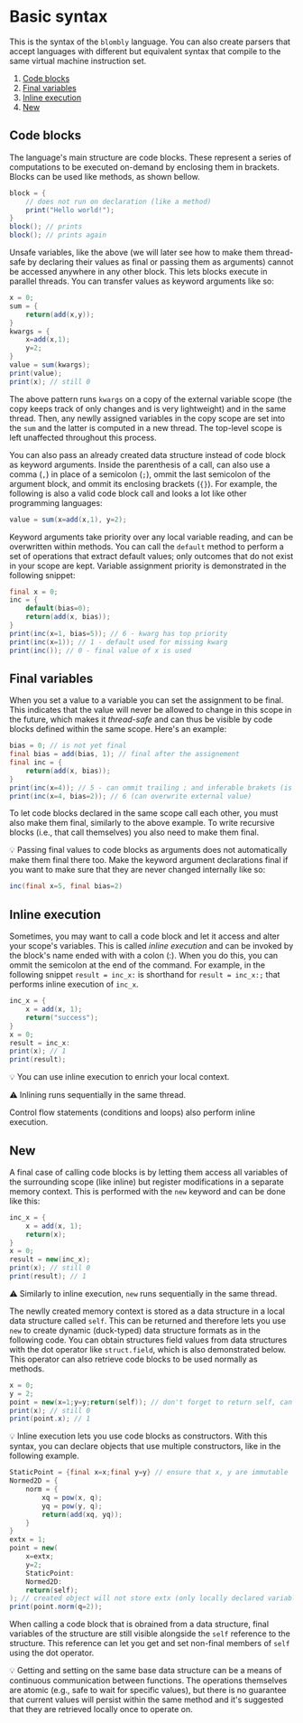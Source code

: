 # Basic syntax

This is the syntax of the `blombly` language. You can also create parsers
that accept languages with different but equivalent syntax that compile to 
the same virtual machine instruction set.

1. [Code blocks](#code-blocks)
2. [Final variables](#final-variables)
3. [Inline execution](#inline-execution)
4. [New](#new)

## Code blocks
 
The language's main structure are code blocks. These represent a series of computations
to be executed on-demand by enclosing them in brackets. Blocks can be used like methods, 
as shown bellow.

```java
block = { 
    // does not run on declaration (like a method)
    print("Hello world!");
}
block(); // prints
block(); // prints again
```

Unsafe variables, like the above (we will later see how to make them thread-safe by
declaring their values as final or passing them as arguments)
cannot be accessed anywhere in any other block. This lets blocks execute in parallel
threads. You can transfer values as keyword arguments like so:

```java
x = 0;
sum = {
    return(add(x,y));
}
kwargs = {
    x=add(x,1);
    y=2;
}
value = sum(kwargs); 
print(value);
print(x); // still 0
```

The above pattern runs `kwargs` on a copy of the external variable scope
(the copy keeps track of only changes and is very lightweight) and in
the same thread.
Then, any newlly assigned variables in the copy scope are set into the
`sum` and the latter is computed in a new thread.
The top-level scope is left unaffected throughout this process.

You can also pass an already created data structure instead of code block 
as keyword arguments. Inside the parenthesis of a call,
can also use a comma (`,`) in place of a semicolon
(`;`), ommit the last semicolon of the argument block,
and ommit its enclosing brackets (`{}`). For example, the following is also a valid
code block call and looks a lot like other programming languages:

```java
value = sum(x=add(x,1), y=2);
```

Keyword arguments take priority over any local variable reading,
and can be overwritten within methods. You can call the `default`
method to perform a set of operations that extract default values;
only outcomes that do not exist in your scope are kept.
Variable assignment priority is demonstrated in the following snippet:

```java
final x = 0;
inc = {
    default(bias=0);
    return(add(x, bias));
}
print(inc(x=1, bias=5)); // 6 - kwarg has top priority
print(inc(x=1)); // 1 - default used for missing kwarg
print(inc()); // 0 - final value of x is used
```


## Final variables

When you set a value to a variable you can set the assignment to be final.
This indicates that the value will never be allowed to change in this scope
in the future, which makes it *thread-safe* and can thus be visible by code
blocks defined within the same scope. Here's an example:

```java
bias = 0; // is not yet final
final bias = add(bias, 1); // final after the assignement
final inc = {
    return(add(x, bias));
}
print(inc(x=4)); // 5 - can ommit trailing ; and inferable brakets (is equivalent to print(inc({x=4;}));)
print(inc(x=4, bias=2)); // 6 (can overwrite external value)
```

To let code blocks declared in the same scope call each other, 
you must also make them final, similarly to the above example. 
To write recursive blocks (i.e., that call themselves) you also 
need to make them final.

:bulb: Passing final values to code blocks as arguments does not
automatically make them final there too. Make the keyword argument 
declarations final if you want to make sure that they are never
changed internally like so:

```java
inc(final x=5, final bias=2)
```


## Inline execution

Sometimes, you may want to call a code block and let it
access and alter your scope's variables. 
This is called *inline execution* and can be invoked by
the block's name ended with with a colon (:). When you do this,
you can ommit the semicolon at the end of the command.
For example, in the following snippet `result = inc_x:` 
is shorthand for `result = inc_x:;` that performs
inline execution of `inc_x`.

```java
inc_x = {
    x = add(x, 1);
    return("success");
} 
x = 0;
result = inc_x:
print(x); // 1
print(result);
```

:bulb: You can use inline execution to enrich your local context.

:warning: Inlining runs sequentially in the same thread.

Control flow statements (conditions and loops) also perform inline execution.

## New

A final case of calling code blocks is by letting them
access all variables of the surrounding scope (like
inline) but register modifications in a separate
memory context. This is performed with the `new`
keyword and can be done like this:

```java
inc_x = {
    x = add(x, 1);
    return(x);
} 
x = 0;
result = new(inc_x);
print(x); // still 0
print(result); // 1
```

:warning: Similarly to inline execution, `new` runs sequentially in the same thread.

The newlly created memory context is stored as a data structure
in a local data structure called `self`. This can be returned
and therefore lets you use `new` to create dynamic (duck-typed) data structure formats as
in the following code. You can obtain structures field values from data
structures with the dot operator like `struct.field`, 
which is also demonstrated below. This operator can also retrieve code
blocks to be used normally as methods.

```java
x = 0;
y = 2;
point = new(x=1;y=y;return(self)); // don't forget to return self, can ommit the brackets
print(x); // still 0
print(point.x); // 1
```

:bulb: Inline execution lets you use code blocks as constructors. With this syntax,
you can declare objects that use multiple constructors, like in the following example.

```java
StaticPoint = {final x=x;final y=y} // ensure that x, y are immutable
Normed2D = {
    norm = {
        xq = pow(x, q);
        yq = pow(y, q);
        return(add(xq, yq));
    }
}
extx = 1;
point = new(
    x=extx;
    y=2;
    StaticPoint:
    Normed2D:
    return(self);
); // created object will not store extx (only locally declared variables are kept)
print(point.norm(q=2));
```

When calling a code block that is obrained from a data structure,
final variables of the structure are still visible alongside the
`self` reference to the structure. This reference can let you
get and set non-final members of `self` using the dot operator.

:bulb: Getting and setting on the same base data structure can be
a means of continuous communication between functions. The operations
themselves are atomic (e.g., safe to wait for specific values),
but there is no guarantee that current values will persist within the
same method and it's suggested that they are retrieved locally once
to operate on.